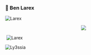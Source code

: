 ### 👋 Ben Larex

<p align="left"> <img src="https://komarev.com/ghpvc/?username=larexq&label=Profile%20views&color=0e75b6&style=flat" alt="Larex" /> </p>



<div align="center">
<a href="https://discord.com/users/752910734748549161" title="Discord"><img src="https://lanyard.cnrad.dev/api/752910734748549161"></a>
</div>


<p>&nbsp;<img align="center" src="https://github-readme-stats.vercel.app/api?username=larexq&show_icons=true&theme=dark&locale=tr" alt="Larex"/></p>

<p><img align="center" src="https://github-readme-streak-stats.herokuapp.com/?user=larexq&theme=dark&locale=tr" alt="Ly3ssia" /></p>
